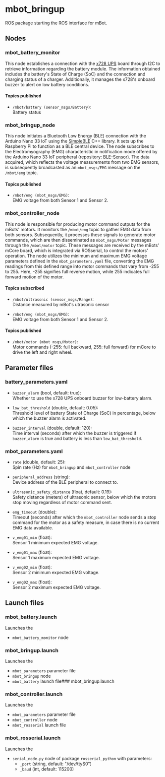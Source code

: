 # mbot_bringup

ROS package starting the ROS interface for mBot.

## Nodes

### mbot_battery_monitor

This node establishes a connection with the [x728 UPS](https://wiki.geekworm.com/X728) board through I2C to retrieve information regarding the battery module. The information obtained includes the battery's State of Charge (SoC) and the connection and charging status of a charger. Additionally, it manages the x728's onboard buzzer to alert on low battery conditions.

#### Topics published

- `/mbot/battery (sensor_msgs/Battery)`:  
  Battery status

### mbot_bringup_node

This node initiates a Bluetooth Low Energy (BLE) connection with the Arduino Nano 33 IoT using the [SimpleBLE](https://github.com/OpenBluetoothToolbox/SimpleBLE) C++ library. It sets up the Raspberry Pi to function as a BLE central device. The node subscribes to the Electromyography (EMG) characteristic in notification mode offered by the Arduino Nano 33 IoT peripheral (repository: [BLE-Sensor](https://github.com/MarcoDuesentrieb/BLE-Sensor)). The data acquired, which reflects the voltage measurements from two EMG sensors, is subsequently broadcasted as an `mbot_msgs/EMG` message on the `/mbot/emg` topic.

#### Topics published

- `/mbot/emg (mbot_msgs/EMG)`:  
  EMG voltage from both Sensor 1 and Sensor 2.

### mbot_controller_node

This node is responsible for producing motor command outputs for the mBots' motors. It monitors the `/mbot/emg` topic to gather EMG data from both sensors. Subsequently, it processes these signals to generate motor commands, which are then disseminated as `mbot_msgs/Motor` messages through the `/mbot/motor` topic. These messages are received by the mBots' mCore board, which is integrated via ROSserial, to control the motors' operation. The node utilizes the minimum and maximum EMG voltage parameters defined in the `mbot_parameters.yaml` file, converting the EMG readings from this defined range into motor commands that vary from -255 to 255. Here, -255 signifies full reverse motion, while 255 indicates full forward motion of the motor.

#### Topics subscribed

- `/mbot/ultrasonic (sensor_msgs/Range)`:  
  Distance measured by mBot's utrasonic sensor
  
- `/mbot/emg (mbot_msgs/EMG)`:  
  EMG voltage from both Sensor 1 and Sensor 2.

#### Topics published

- `/mbot/motor (mbot_msgs/Motor)`:  
  Motor commands (-255: full backward, 255: full forward) for mCore to drive the left and right wheel. 

## Parameter files

### battery_parameters.yaml

- `buzzer_alarm` (bool, default: true):  
  Whether to use the x728 UPS onboard buzzer for low-battery alarm.

- `low_bat_threshold` (double, default: 0.05):  
  Threshold level of battery State of Charge (SoC) in percentage, below which the buzzer alarm is activated.

- `buzzer_interval` (double, default: 120):  
  Time interval (seconds) after which the buzzer is triggered if  `buzzer_alarm` is true and battery is less than `low_bat_threshold`.

### mbot_parameters.yaml

- `rate` (double, default: 25):  
  Spin rate (Hz) for `mbot_bringup` and `mbot_controller` node

- `peripheral_address` (string):  
  Device address of the BLE peripheral to connect to.

- `ultrasonic_safety_distance` (float, default: 0.19):  
  Safety distance (meters) of ultrasonic sensor, below which the motors stop moving regardless of motor command sent. 

- `emg_timeout` (double):  
  Timeout (seconds) after which the `mbot_controller` node sends a stop command for the motor as a safety measure, in case there is no current EMG data available.

- `v_emg01_min` (float):  
  Sensor 1 minimum expected EMG voltage.  

- `v_emg01_max` (float):  
  Sensor 1 maximum expected EMG voltage.  

- `v_emg02_min` (float):  
  Sensor 2 minimum expected EMG voltage.  

- `v_emg02_max` (float):  
  Sensor 2 maximum expected EMG voltage.  


## Launch files

### mbot_battery.launch

Launches the  

- `mbot_battery_monitor` node

### mbot_bringup.launch

Launches the 

- `mbot_parameters` parameter file
- `mbot_bringup` node
- `mbot_battery` launch file### mbot_bringup.launch

### mbot_controller.launch

Launches the 

- `mbot_parameters` parameter file
- `mbot_controller` node
- `mbot_rosserial` launch file

### mbot_rosserial.launch

Launches the 

- `serial_node.py` node of package `rosserial_python` with parameters:  
  - `_port` (string, default: "/dev/ttyS0")  
  - `_baud` (int, default: 115200)  


